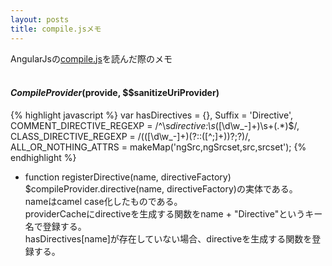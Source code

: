 ```yaml
---
layout: posts
title: compile.jsメモ 
---
```

AngularJsの[compile.js](https://github.com/angular/angular.js/blob/master/src/ng/compile.js)を読んだ際のメモ   
<br/>
#### $CompileProvider($provide, $$sanitizeUriProvider)   
{% highlight javascript %}
var hasDirectives = {},
    Suffix = 'Directive',
    COMMENT_DIRECTIVE_REGEXP = /^\s*directive\:\s*([\d\w_\-]+)\s+(.*)$/,
    CLASS_DIRECTIVE_REGEXP = /(([\d\w_\-]+)(?:\:([^;]+))?;?)/,
    ALL_OR_NOTHING_ATTRS = makeMap('ngSrc,ngSrcset,src,srcset');
{% endhighlight %}   
* function registerDirective(name, directiveFactory)   
$compileProvider.directive(name, directiveFactory)の実体である。   
nameはcamel case化したものである。   
providerCacheにdirectiveを生成する関数をname + "Directive"というキー名で登録する。    
hasDirectives[name]が存在していない場合、directiveを生成する関数を登録する。


